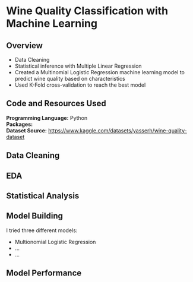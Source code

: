 # Wine Quality Classification with Machine Learning

## Overview
* Data Cleaning
* Statistical inference with Multiple Linear Regression
* Created a Multinomial Logistic Regression machine learning model to predict wine quality based on characteristics
* Used K-Fold cross-validation to reach the best model

## Code and Resources Used

**Programming Language:** Python  
**Packages:**  
**Dataset Source:** https://www.kaggle.com/datasets/yasserh/wine-quality-dataset

## Data Cleaning

## EDA

## Statistical Analysis

## Model Building

I tried three different models:
* Multionomial Logistic Regression
* ...
* ...

## Model Performance
